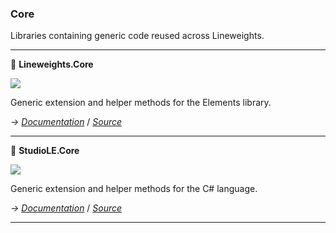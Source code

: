 ﻿---
uid: Core
name: Core Libraries
---

### Core

Libraries containing generic code reused across Lineweights.

---

🧰 **Lineweights.Core**

![](https://img.shields.io/badge/status-alpha-informational)

Generic extension and helper methods for the Elements library.

*→ [Documentation](https://docs.lineweights.io/latest/Core/Lineweights.Core.html)*
/  *[Source](https://github.com/StudioLE/Lineweights/tree/main/Lineweights.Core/src)*

---

🔩 **StudioLE.Core**

![](https://img.shields.io/badge/status-alpha-informational)

Generic extension and helper methods for the C# language.

*→ [Documentation](https://docs.lineweights.io/latest/Core/StudioLE.Core.html)*
/  *[Source](https://github.com/StudioLE/Lineweights/tree/main/StudioLE.Core/src)*

---
